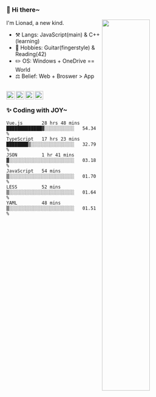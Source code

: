 ### 👋 Hi there~

[<img align="right" width="50%" src="https://github-readme-stats.vercel.app/api?username=Lionad-Morotar&show_icons=true">](https://metrics.lecoq.io/Lionad-Morotar?template=classic)

I'm Lionad, a new kind.

- ⚒️ Langs: JavaScript(main) & C++(learning)
- 🎨 Hobbies: Guitar(fingerstyle) & Reading(42)
- ✏️ OS: Windows + OneDrive == World
- ⚖️ Belief: Web + Broswer > App

<br />

<a href="https://www.lionad.art">
  <img align="left" alt="lionad-art" width="22px" src="https://cdn.jsdelivr.net/npm/simple-icons@3.1.0/icons/wordpress.svg" />
</a>
<a href="#1806234223">
  <img align="left" alt="1806234223" width="22px" src="https://cdn.jsdelivr.net/npm/simple-icons@3.1.0/icons/tencentqq.svg" />
</a>
<a href="https://www.zhihu.com/people/Lionad">
  <img align="left" alt="132yse" width="22px" src="https://cdn.jsdelivr.net/npm/simple-icons@3.1.0/icons/zhihu.svg" />
</a>
<a href="https://github.com/Lionad-Morotar">
  <img align="left" alt="yisar" width="22px" src="https://cdn.jsdelivr.net/npm/simple-icons@3.1.0/icons/github.svg" />
</a>

<br />

### ✨ Coding with JOY~

<!--START_SECTION:waka-->

```text
Vue.js       28 hrs 48 mins  █████████████▓░░░░░░░░░░░   54.34 %
TypeScript   17 hrs 23 mins  ████████▒░░░░░░░░░░░░░░░░   32.79 %
JSON         1 hr 41 mins    ▓░░░░░░░░░░░░░░░░░░░░░░░░   03.18 %
JavaScript   54 mins         ▒░░░░░░░░░░░░░░░░░░░░░░░░   01.70 %
LESS         52 mins         ▒░░░░░░░░░░░░░░░░░░░░░░░░   01.64 %
YAML         48 mins         ▒░░░░░░░░░░░░░░░░░░░░░░░░   01.51 %
```

<!--END_SECTION:waka-->
